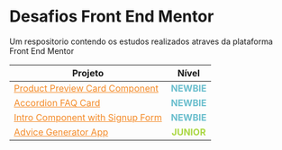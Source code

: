 <style>
    n{ color: rgb(106, 190, 205)}
    j{ color: rgb(170, 215, 66)}
    i{color:rgb(241, 182, 4)}
    a{color:rgb(244, 137, 37)}
</style>
# Desafios Front End Mentor 

Um respositorio contendo os estudos realizados atraves da plataforma Front End Mentor

| Projeto   | Nível |
| --------- |:-----:|
|[Product Preview Card Component][CardComponent]|<n>**NEWBIE**</n>|
|[Accordion FAQ Card][AccordionFaq]|<n>**NEWBIE**</n>|
|[Intro Component with Signup Form][SignupForm]|<n>**NEWBIE**</n>|
|[Advice Generator App][AdviceGenerator]|<j>**JUNIOR**</j>|




[CardComponent]:https://marlon101tkm.github.io/frontendMentorChallenges/product-preview-card-component/
[AccordionFaq]:https://marlon101tkm.github.io/frontendMentorChallenges/faq-accordion-card-main/
[SignupForm]:https://marlon101tkm.github.io/frontendMentorChallenges/intro-component-with-signup-form/
[AdviceGenerator]:https://marlon101tkm.github.io/frontendMentorChallenges/advice-generator-app/